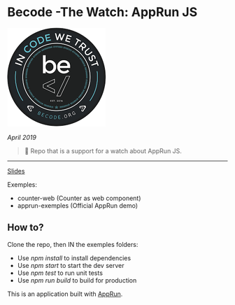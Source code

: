 # Becode -The Watch: AppRun JS

![Becode logo](https://raw.githubusercontent.com/Raigyo/react-character-manager/master/img/becode-logo.png)

*April 2019*

> 🔨  Repo that is a support for a watch about AppRun JS.

* * *

[Slides](https://docs.google.com/presentation/d/1nRNySu_nfsEyJSeXKDuZbq_dhUUaxmtO6ekgTHbY3jE/edit?usp=sharing)

Exemples:
* counter-web (Counter as web component)
* apprun-exemples (Official AppRun demo)

## How to?

Clone the repo, then IN the exemples folders:

* Use _npm install_ to install dependencies
* Use _npm start_ to start the dev server
* Use _npm test_ to run unit tests
* Use _npm run build_ to build for production

This is an application built with [AppRun](https://github.com/yysun/apprun).

